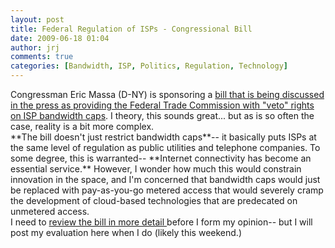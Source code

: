 ```yaml
---
layout: post
title: Federal Regulation of ISPs - Congressional Bill
date: 2009-06-18 01:04
author: jrj
comments: true
categories: [Bandwidth, ISP, Politics, Regulation, Technology]
---
```

<div>Congressman Eric Massa (D-NY) is sponsoring a <a href="http://arstechnica.com/tech-policy/news/2009/06/congressman-has-a-bill-ready-to-combat-usage-caps.ars">bill that is being discussed in the press as providing the Federal Trade Commission with "veto" rights on ISP bandwidth caps</a>. I theory, this sounds great... but as is so often the case, reality is a bit more complex.</div>
<div></div>
<div>**The bill doesn't just restrict bandwidth caps**-- it basically puts ISPs at the same level of regulation as public utilities and telephone companies. To some degree, this is warranted-- **Internet connectivity has become an essential service.** However, I wonder how much this would constrain innovation in the space, and I'm concerned that bandwidth caps would just be replaced with pay-as-you-go metered access that would severely cramp the development of cloud-based technologies that are predecated on unmetered access.</div>
<div></div>
<div>I need to <a href="http://massa.house.gov/uploads/BroadbandInternetFairnessAct.pdf">review the bill in more detail </a>before I form my opinion-- but I will post my evaluation here when I do (likely this weekend.)</div>
